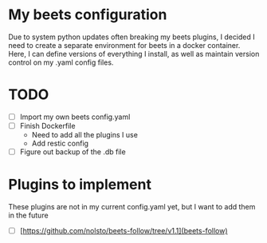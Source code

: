 # My beets configuration
Due to system python updates often breaking my beets plugins, I decided I need to create a separate environment for beets in a docker container. Here, I can define versions of everything I install, as well as maintain version control on my .yaml config files. 

# TODO
- [ ] Import my own beets config.yaml
- [ ] Finish Dockerfile 
  - Need to add all the plugins I use
  - Add restic config
- [ ] Figure out backup of the .db file

# Plugins to implement
These plugins are not in my current config.yaml yet, but I want to add them in the future
- [ ] [https://github.com/nolsto/beets-follow/tree/v1.1](beets-follow)
   
